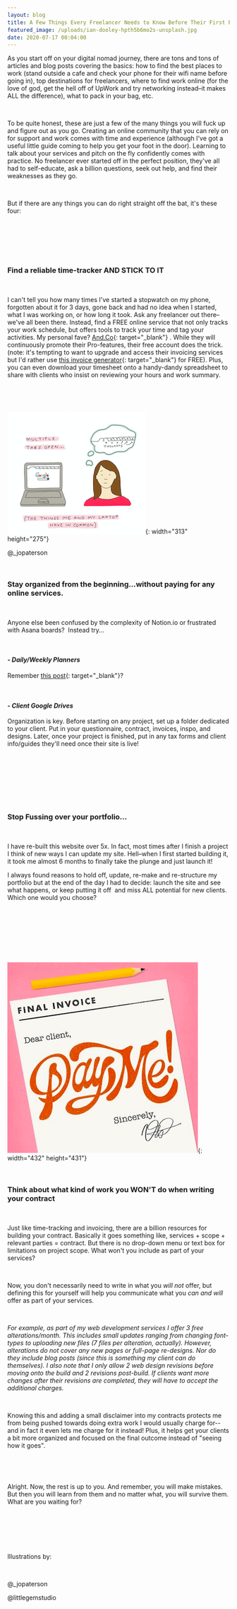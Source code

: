 ```yaml
---
layout: blog
title: A Few Things Every Freelancer Needs to Know Before Their First Project
featured_image: /uploads/ian-dooley-hpth5b6mo2s-unsplash.jpg
date: 2020-07-17 00:04:00
---
```


As you start off on your digital nomad journey, there are tons and tons of articles and blog posts covering the basics: how to find the best places to work (stand outside a cafe and check your phone for their wifi name before going in), top destinations for freelancers, where to find work online (for the love of god, get the hell off of UpWork and try networking instead–it makes ALL the difference), what to pack in your bag, etc.

&nbsp;

To be quite honest, these are just a few of the many things you will fuck up and figure out as you go. Creating an online community that you can rely on for support and work comes with time and experience (although I've got a useful little guide coming to help you get your foot in the door). Learning to talk about your services and pitch on the fly confidently comes with practice. No freelancer ever started off in the perfect position, they've all had to self-educate, ask a billion questions, seek out help, and find their weaknesses as they go.&nbsp;

&nbsp;

But if there are any things you can do right straight off the bat, it's these four:&nbsp;

&nbsp;

&nbsp;

&nbsp;

### Find a reliable time-tracker AND STICK TO IT

&nbsp;

I can't tell you how many times I've started a stopwatch on my phone, forgotten about it for 3 days, gone back and had no idea when I started, what I was working on, or how long it took. Ask any freelancer out there–we've all been there. Instead, find a FREE online service that not only tracks your work schedule, but offers tools to track your time and tag your activities. My personal fave? [And.Co](https://www.and.co/){: target="_blank"} . While they will continuously promote their Pro-features, their free account does the trick. (note: it's tempting to want to upgrade and access their invoicing services but I'd rather use [this invoice generator](https://invoice-generator.com/){: target="_blank"}&nbsp;for FREE). Plus, you can even download your timesheet onto a handy-dandy spreadsheet to share with clients who insist on reviewing your hours and work summary.&nbsp;

&nbsp;

&nbsp;

![](/uploads/screen-shot-2020-07-17-at-7-08-17-pm.png){: width="313" height="275"}

@\_jopaterson

&nbsp;

### Stay organized from the beginning…without paying for any online services.&nbsp;

&nbsp;

Anyone else been confused by the complexity of Notion.io or frustrated with Asana boards?&nbsp; Instead try…&nbsp;

&nbsp;

#### *\- Daily/Weekly Planners&nbsp;*

Remember [this post](https://natashaverdon.com/2020/06/24/how-to-stay-productive-as-a-freelancer-when-youre-on-the-road.html){: target="_blank"}?&nbsp;

&nbsp;

#### *\- Client Google Drives*

Organization is key. Before starting on any project, set up a folder dedicated to your client. Put in your questionnaire, contract, invoices, inspo, and designs. Later, once your project is finished, put in any tax forms and client info/guides they'll need once their site is live\!&nbsp;

&nbsp;

&nbsp;

&nbsp;

&nbsp;

### Stop Fussing over your portfolio…

&nbsp;

I have re-built this website over 5x. In fact, most times after I finish a project I think of new ways I can update my site. Hell–when I first started building it, it took me almost 6 months to finally take the plunge and just launch it\!&nbsp;

I always found reasons to hold off, update, re-make and re-structure my portfolio but at the end of the day I had to decide: launch the site and see what happens, or keep putting it off&nbsp; and miss ALL potential for new clients. Which one would you choose?

&nbsp;

&nbsp;

&nbsp;

&nbsp;

![](/uploads/screen-shot-2020-07-17-at-7-08-01-pm.png){: width="432" height="431"}

&nbsp;

### Think about what kind of work you WON'T do when writing your contract

&nbsp;

Just like time-tracking and invoicing, there are a billion resources for building your contract. Basically it goes something like, services + scope + relevant parties = contract. But there is no drop-down menu or text box for limitations on project scope. What won't you include as part of your services?&nbsp;

&nbsp;

Now, you don't necessarily need to write in what you *will* *not* offer, but defining this for yourself will help you communicate what you *can and will* offer as part of your services.&nbsp;

&nbsp;

*For example, as part of my web development services I offer 3 free alterations/month. This includes small updates ranging from changing font-types to uploading new files (7 files per alteration, actually). However, alterations do not cover any new pages or full-page re-designs. Nor do they include blog posts (since this is something my client can do themselves). I also note that I only allow 2 web design revisions before moving onto the build and 2 revisions post-build. If clients want more changes after their revisions are completed, they will have to accept the additional charges.&nbsp;*

&nbsp;

Knowing this and adding a small disclaimer into my contracts protects me from being pushed towards doing extra work I would usually charge for--and in fact it even lets me charge for it instead\! Plus, it helps get your clients a bit more organized and focused on the final outcome instead of "seeing how it goes".&nbsp;

&nbsp;

&nbsp;

Alright. Now, the rest is up to you. And remember, you will make mistakes. But then you will learn from them and no matter what, you will survive them. What are you waiting for?

&nbsp;

&nbsp;

&nbsp;

Illustrations by:&nbsp;

&nbsp;

@\_jopaterson

@littlegemstudio

&nbsp;

&nbsp;

&nbsp;

&nbsp;

&nbsp;

&nbsp;

&nbsp;